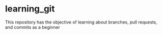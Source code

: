 # learning_git
This repository has the objective of learning about branches, pull requests, and commits as a beginner
